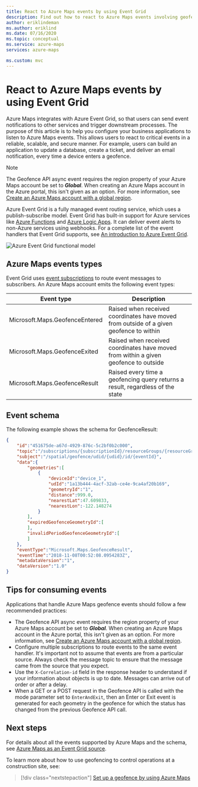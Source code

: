 ```yaml
---
title: React to Azure Maps events by using Event Grid 
description: Find out how to react to Azure Maps events involving geofences. See how to listen to map events and how to use Event Grid to reroute events to event handlers.
author: eriklindeman
ms.author: eriklind
ms.date: 07/16/2020
ms.topic: conceptual
ms.service: azure-maps
services: azure-maps

ms.custom: mvc
---
```


# React to Azure Maps events by using Event Grid

Azure Maps integrates with Azure Event Grid, so that users can send event notifications to other services and trigger downstream processes. The purpose of this article is to help you configure your business applications to listen to Azure Maps events. This allows users to react to critical events in a reliable, scalable, and secure manner. For example, users can build an application to update a database, create a ticket, and deliver an email notification, every time a device enters a geofence.

> [!NOTE]
> The Geofence API async event requires the region property of your Azure Maps account be set to ***Global***. When creating an Azure Maps account in the Azure portal, this isn't given as an option. For more information, see [Create an Azure Maps account with a global region].

Azure Event Grid is a fully managed event routing service, which uses a publish-subscribe model. Event Grid has built-in support for Azure services like [Azure Functions] and [Azure Logic Apps]. It can deliver event alerts to non-Azure services using webhooks. For a complete list of the event handlers that Event Grid supports, see [An introduction to Azure Event Grid].

![Azure Event Grid functional model](./media/azure-maps-event-grid-integration/azure-event-grid-functional-model.png)

## Azure Maps events types

Event Grid uses [event subscriptions] to route event messages to subscribers. An Azure Maps account emits the following event types:

| Event type | Description |
| ---------- | ----------- |
| Microsoft.Maps.GeofenceEntered | Raised when received coordinates have moved from outside of a given geofence to within |
| Microsoft.Maps.GeofenceExited | Raised when received coordinates have moved from within a given geofence to outside |
| Microsoft.Maps.GeofenceResult | Raised every time a geofencing query returns a result, regardless of the state |

## Event schema

The following example shows the schema for GeofenceResult:

```JSON
{
    "id":"451675de-a67d-4929-876c-5c2bf0b2c000",
    "topic":"/subscriptions/{subscriptionId}/resourceGroups/{resourceGroup}/providers/Microsoft.Maps/accounts/{accountName}",
    "subject":"/spatial/geofence/udid/{udid}/id/{eventId}",
    "data":{
        "geometries":[
            {
                "deviceId":"device_1",
                "udId":"1a13b444-4acf-32ab-ce4e-9ca4af20b169",
                "geometryId":"1",
                "distance":999.0,
                "nearestLat":47.609833,
                "nearestLon":-122.148274
            }
        ],
        "expiredGeofenceGeometryId":[
        ],
        "invalidPeriodGeofenceGeometryId":[
        ]
    },
    "eventType":"Microsoft.Maps.GeofenceResult",
    "eventTime":"2018-11-08T00:52:08.0954283Z",
    "metadataVersion":"1",
    "dataVersion":"1.0"
}

```

## Tips for consuming events

Applications that handle Azure Maps geofence events should follow a few recommended practices:

* The Geofence API async event requires the region property of your Azure Maps account be set to ***Global***. When creating an Azure Maps account in the Azure portal, this isn't given as an option. For more information, see [Create an Azure Maps account with a global region].
* Configure multiple subscriptions to route events to the same event handler. It's important not to assume that events are from a particular source. Always check the message topic to ensure that the message came from the source that you expect.
* Use the `X-Correlation-id` field in the response header to understand if your information about objects is up to date. Messages can arrive out of order or after a delay.
* When a GET or a POST request in the Geofence API is called with the mode parameter set to `EnterAndExit`, then an Enter or Exit event is generated for each geometry in the geofence for which the status has changed from the previous Geofence API call.

## Next steps

For details about all the events supported by Azure Maps and the schema, see [Azure Maps as an Event Grid source].

To learn more about how to use geofencing to control operations at a construction site, see:

> [!div class="nextstepaction"]
> [Set up a geofence by using Azure Maps]

[An introduction to Azure Event Grid]: ../event-grid/overview.md
[Azure Functions]: ../azure-functions/functions-overview.md
[Azure Logic Apps]: ../azure-functions/functions-overview.md
[Azure Maps as an Event Grid source]: ../event-grid/event-schema-azure-maps.md
[Create an Azure Maps account with a global region]: tutorial-geofence.md#create-an-azure-maps-account-with-a-global-region
[event subscriptions]: ../event-grid/concepts.md#event-subscriptions
[Set up a geofence by using Azure Maps]: tutorial-geofence.md
